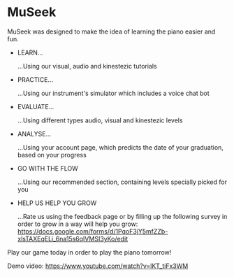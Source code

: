 # MuSeek
MuSeek was designed to make the idea of learning the piano easier and fun. 

- LEARN...

    ...Using our visual, audio and kinestezic tutorials

- PRACTICE...

    ...Using our instrument's simulator which includes a voice chat bot

- EVALUATE...

    ...Using different types audio, visual and kinestezic levels

-  ANALYSE...

    ...Using your account page, which predicts the date of your graduation, based on your progress

- GO WITH THE FLOW

    ...Using our recommended section, containing levels specially picked for you

- HELP US HELP YOU GROW

    ...Rate us using the feedback page or by filling up the following survey in order to grow in a way will help you grow:
https://docs.google.com/forms/d/1PqoF3jY5mfZZb-xlsTAXEqELi_6na15s6qIVMSI3yKo/edit


Play our game today in order to play the piano tomorrow!


Demo video: https://www.youtube.com/watch?v=lKT_tiFx3WM
